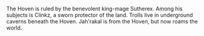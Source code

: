 The Hoven is ruled by the benevolent king-mage Sutherex. Among his subjects is Clinkz, a sworn protector of the land. Trolls live in underground caverns beneath the Hoven. Jah'rakal is from the Hoven, but now roams the world.